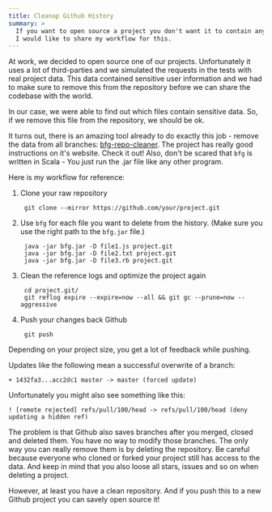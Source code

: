 ```yaml
---
title: Cleanup Github History
summary: >
  If you want to open source a project you don't want it to contain any sensitive data.
  I would like to share my workflow for this.
---
```


At work, we decided to open source one of our projects.
Unfortunately it uses a lot of third-parties
and we simulated the requests in the tests with real project data.
This data contained sensitive user information
and we had to make sure to remove this from the repository before we can share the codebase with the world.

In our case, we were able to find out which files contain sensitive data.
So, if we remove this file from the repository, we should be ok.

It turns out, there is an amazing tool already to do exactly this job - remove the data from all branches: [bfg-repo-cleaner](https://rtyley.github.io/bfg-repo-cleaner/).
The project has really good instructions on it's website. Check it out!
Also, don't be scared that `bfg` is written in Scala - You just run the .jar file like any other program.

Here is my workflow for reference:

1. Clone your raw repository

        git clone --mirror https://github.com/your/project.git

2. Use `bfg` for each file you want to delete from the history.
(Make sure you use the right path to the `bfg.jar` file.)

        java -jar bfg.jar -D file1.js project.git
        java -jar bfg.jar -D file2.txt project.git
        java -jar bfg.jar -D file3.rb project.git

3. Clean the reference logs and optimize the project again

        cd project.git/
        git reflog expire --expire=now --all && git gc --prune=now --aggressive

4. Push your changes back Github

        git push

Depending on your project size, you get a lot of feedback while pushing.

Updates like the following mean a successful overwrite of a branch:

    + 1432fa3...acc2dc1 master -> master (forced update)

Unfortunately you might also see something like this:

    ! [remote rejected] refs/pull/100/head -> refs/pull/100/head (deny updating a hidden ref)

The problem is that Github also saves branches after you merged, closed and deleted them.
You have no way to modify those branches.
The only way you can really remove them is by deleting the repository.
Be careful because everyone who cloned or forked your project still has access to the data.
And keep in mind that you also loose all stars, issues and so on when deleting a project.

However, at least you have a clean repository.
And if you push this to a new Github project you can savely open source it!
